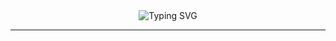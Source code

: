 
<div align="center">
  <img src="https://readme-typing-svg.herokuapp.com?font=Fira+Code&weight=700&size=32&duration=5000&pause=1000&color=FFFFFF&background=1E3C72&center=true&vCenter=true&width=600&height=100&lines=loading..." alt="Typing SVG" />
</div>




---
